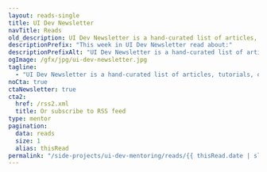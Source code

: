 ```yaml
---
layout: reads-single
title: UI Dev Newsletter
navTitle: Reads
old_description: UI Dev Newsletter is a hand-curated list of articles, tutorials, and tools related to User Interface development delivered to your inbox every two weeks.
descriptionPrefix: "This week in UI Dev Newsletter read about:"
descriptionPrefixAlt: "UI Dev Newsletter is a hand-curated list of articles, tutorials, and tools related to User Interface development. Read the issue "
ogImage: /gfx/jpg/ui-dev-newsletter.jpg
tagline:
  - "UI Dev Newsletter is a hand-curated list of articles, tutorials, opinions, and tools related to User Interface development delivered to your inbox every two weeks."
noCta: true
ctaNewsletter: true
cta2:
  href: /rss2.xml
  title: Or subscribe to RSS feed
type: mentor
pagination:
  data: reads
  size: 1
  alias: thisRead
permalink: "/side-projects/ui-dev-mentoring/reads/{{ thisRead.date | slug }}/"
---
```

